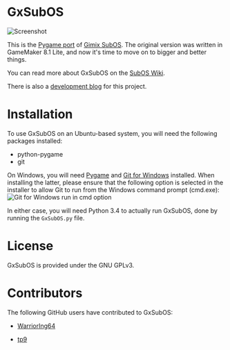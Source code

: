 GxSubOS
=======

![Screenshot][5]

This is the [Pygame port][1] of [Gimix SubOS][2]. The original version was written in GameMaker 8.1 Lite, and now it's time to move on to bigger and better things.

You can read more about GxSubOS on the [SubOS Wiki][3].

There is also a [development blog][4] for this project.

# Installation

To use GxSubOS on an Ubuntu-based system, you will need the following packages installed:
* python-pygame
* git

On Windows, you will need [Pygame][1] and [Git for Windows][6] installed. When installing the latter, please ensure that the following option is selected in the installer to allow Git to run from the Windows command prompt (cmd.exe):
![Git for Windows run in cmd option][7]

In either case, you will need Python 3.4 to actually run GxSubOS, done by running the `GxSubOS.py` file.

# License

GxSubOS is provided under the GNU GPLv3.

# Contributors

The following GitHub users have contributed to GxSubOS:
* [WarriorIng64](https://github.com/WarriorIng64)
* [tp9](https://github.com/tp9)

  [1]: http://pygame.org/news.html  "Pygame"
  [2]: https://sites.google.com/site/gxsubos/ "GxSubOS"
  [3]: http://gmsubos.wikia.com/wiki/GxSubOS "GxSubOS page on SubOS Wiki"
  [4]: http://gxsubos.blogspot.com/ "Gimix SubOS News"
  [5]: http://i.imgur.com/c1u4JQt.png
  [6]: http://msysgit.github.io/ "Git for Windows"
  [7]: http://i.imgur.com/CHbH7dO.png "Git for Windows installation screenshot"
